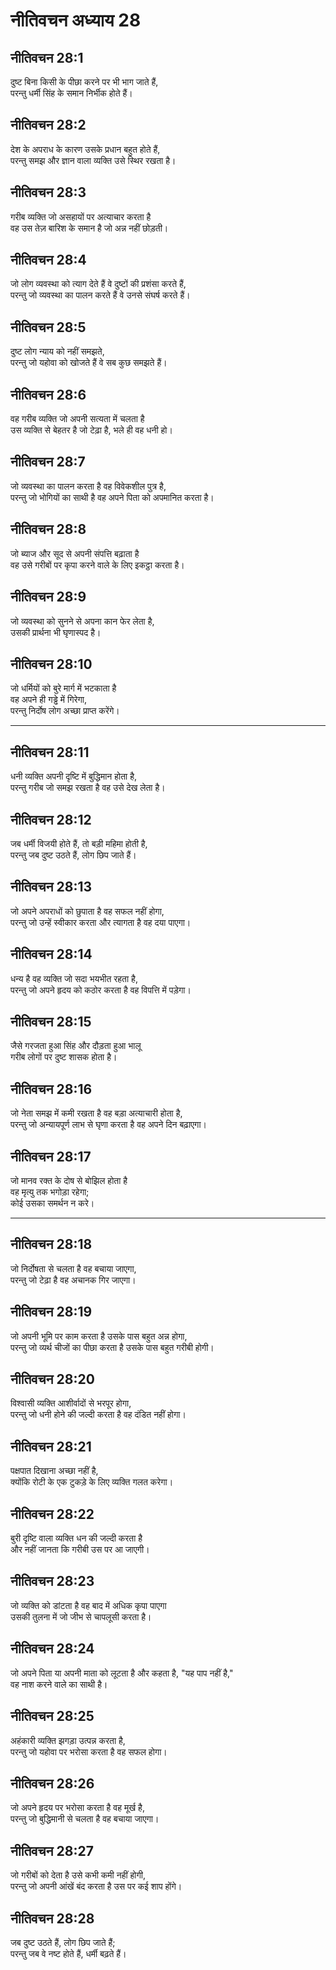 # नीतिवचन अध्याय 28

## नीतिवचन 28:1

दुष्ट बिना किसी के पीछा करने पर भी भाग जाते हैं,  
परन्तु धर्मी सिंह के समान निर्भीक होते हैं।

## नीतिवचन 28:2

देश के अपराध के कारण उसके प्रधान बहुत होते हैं,  
परन्तु समझ और ज्ञान वाला व्यक्ति उसे स्थिर रखता है।

## नीतिवचन 28:3

गरीब व्यक्ति जो असहायों पर अत्याचार करता है  
वह उस तेज़ बारिश के समान है जो अन्न नहीं छोड़ती।

## नीतिवचन 28:4

जो लोग व्यवस्था को त्याग देते हैं वे दुष्टों की प्रशंसा करते हैं,  
परन्तु जो व्यवस्था का पालन करते हैं वे उनसे संघर्ष करते हैं।

## नीतिवचन 28:5

दुष्ट लोग न्याय को नहीं समझते,  
परन्तु जो यहोवा को खोजते हैं वे सब कुछ समझते हैं।

## नीतिवचन 28:6

वह गरीब व्यक्ति जो अपनी सत्यता में चलता है  
उस व्यक्ति से बेहतर है जो टेढ़ा है, भले ही वह धनी हो।

## नीतिवचन 28:7

जो व्यवस्था का पालन करता है वह विवेकशील पुत्र है,  
परन्तु जो भोगियों का साथी है वह अपने पिता को अपमानित करता है।

## नीतिवचन 28:8

जो ब्याज और सूद से अपनी संपत्ति बढ़ाता है  
वह उसे गरीबों पर कृपा करने वाले के लिए इकट्ठा करता है।

## नीतिवचन 28:9

जो व्यवस्था को सुनने से अपना कान फेर लेता है,  
उसकी प्रार्थना भी घृणास्पद है।

## नीतिवचन 28:10

जो धर्मियों को बुरे मार्ग में भटकाता है  
वह अपने ही गड्ढे में गिरेगा,  
परन्तु निर्दोष लोग अच्छा प्राप्त करेंगे।

---

## नीतिवचन 28:11

धनी व्यक्ति अपनी दृष्टि में बुद्धिमान होता है,  
परन्तु गरीब जो समझ रखता है वह उसे देख लेता है।

## नीतिवचन 28:12

जब धर्मी विजयी होते हैं, तो बड़ी महिमा होती है,  
परन्तु जब दुष्ट उठते हैं, लोग छिप जाते हैं।

## नीतिवचन 28:13

जो अपने अपराधों को छुपाता है वह सफल नहीं होगा,  
परन्तु जो उन्हें स्वीकार करता और त्यागता है वह दया पाएगा।

## नीतिवचन 28:14

धन्य है वह व्यक्ति जो सदा भयभीत रहता है,  
परन्तु जो अपने हृदय को कठोर करता है वह विपत्ति में पड़ेगा।

## नीतिवचन 28:15

जैसे गरजता हुआ सिंह और दौड़ता हुआ भालू  
गरीब लोगों पर दुष्ट शासक होता है।

## नीतिवचन 28:16

जो नेता समझ में कमी रखता है वह बड़ा अत्याचारी होता है,  
परन्तु जो अन्यायपूर्ण लाभ से घृणा करता है वह अपने दिन बढ़ाएगा।

## नीतिवचन 28:17

जो मानव रक्त के दोष से बोझिल होता है  
वह मृत्यु तक भगोड़ा रहेगा;  
कोई उसका समर्थन न करे।

---

## नीतिवचन 28:18

जो निर्दोषता से चलता है वह बचाया जाएगा,  
परन्तु जो टेढ़ा है वह अचानक गिर जाएगा।

## नीतिवचन 28:19

जो अपनी भूमि पर काम करता है उसके पास बहुत अन्न होगा,  
परन्तु जो व्यर्थ चीजों का पीछा करता है उसके पास बहुत गरीबी होगी।

## नीतिवचन 28:20

विश्वासी व्यक्ति आशीर्वादों से भरपूर होगा,  
परन्तु जो धनी होने की जल्दी करता है वह दंडित नहीं होगा।

## नीतिवचन 28:21

पक्षपात दिखाना अच्छा नहीं है,  
क्योंकि रोटी के एक टुकड़े के लिए व्यक्ति गलत करेगा।

## नीतिवचन 28:22

बुरी दृष्टि वाला व्यक्ति धन की जल्दी करता है  
और नहीं जानता कि गरीबी उस पर आ जाएगी।

## नीतिवचन 28:23

जो व्यक्ति को डांटता है वह बाद में अधिक कृपा पाएगा  
उसकी तुलना में जो जीभ से चापलूसी करता है।

## नीतिवचन 28:24

जो अपने पिता या अपनी माता को लूटता है और कहता है, "यह पाप नहीं है,"  
वह नाश करने वाले का साथी है।

## नीतिवचन 28:25

अहंकारी व्यक्ति झगड़ा उत्पन्न करता है,  
परन्तु जो यहोवा पर भरोसा करता है वह सफल होगा।

## नीतिवचन 28:26

जो अपने हृदय पर भरोसा करता है वह मूर्ख है,  
परन्तु जो बुद्धिमानी से चलता है वह बचाया जाएगा।

## नीतिवचन 28:27

जो गरीबों को देता है उसे कभी कमी नहीं होगी,  
परन्तु जो अपनी आंखें बंद करता है उस पर कई शाप होंगे।

## नीतिवचन 28:28

जब दुष्ट उठते हैं, लोग छिप जाते हैं;  
परन्तु जब वे नष्ट होते हैं, धर्मी बढ़ते हैं।
